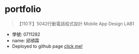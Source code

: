 # portfolio

>【110下】5042行動電話程式設計 Mobile App Design LAB1

* 學號: 0711282
* name: 邱頎霖
* Deployed to github page [click me!](opiuyreiutyqaq.github.io/portfolio/)